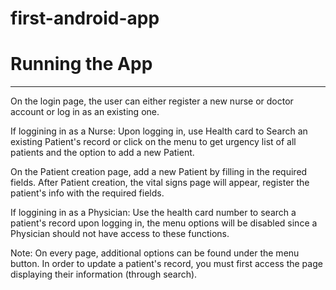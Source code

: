 # first-android-app

# Running the App
***************
On the login page, the user can either register a new nurse or doctor account or log in as an
existing one.

If loggining in as a Nurse:
Upon logging in, use Health card to Search an existing Patient's record or
click on the menu to get urgency list of all patients and the option to add a new Patient.

On the Patient creation page, add a new Patient by filling in the required fields.
After Patient creation, the vital signs page will appear,
register the patient's info with the required fields.

If loggining in as a Physician:
Use the health card number to search a patient's record upon logging in, the menu options will be 
disabled since a Physician should not have access to these functions.

Note: On every page, additional options can be found under the menu button.
In order to update a patient's record, you must first access the page displaying their information (through search).
